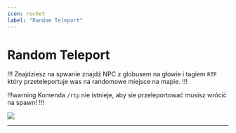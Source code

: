 ```yaml
---
icon: rocket
label: "Random Teleport"
---
```



# Random Teleport
!!!
Znajdziesz na spwanie znajdź NPC z globusem na głowie i tagiem `RTP` który przeteleportuje was na randomowe miejsce na mapie.
!!!

!!!warning 
Komenda `/rtp` nie istnieje, aby sie przeleportować musisz wrócić na spawn!
!!!

![](https://i.imgur.com/pNcloa6.png)


---